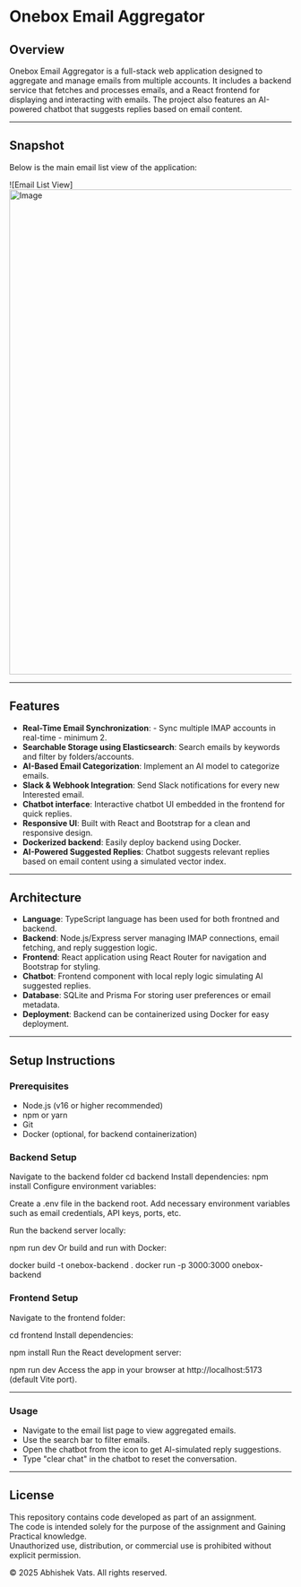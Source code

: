 # Onebox Email Aggregator

## Overview

Onebox Email Aggregator is a full-stack web application designed to aggregate and manage emails from multiple accounts. It includes a backend service that fetches and processes emails, and a React frontend for displaying and interacting with emails. The project also features an AI-powered chatbot that suggests replies based on email content.

---
## Snapshot

Below is the main email list view of the application:

![Email List View] <img width="1920" height="866" alt="Image" src="https://github.com/user-attachments/assets/fab59945-91c1-4cdb-8b37-8184253722fe" />

---
## Features

- **Real-Time Email Synchronization**: - Sync multiple IMAP accounts in real-time - minimum 2.
- **Searchable Storage using Elasticsearch**: Search emails by keywords and filter by folders/accounts.
- **AI-Based Email Categorization**: Implement an AI model to categorize emails.
- **Slack & Webhook Integration**: Send Slack notifications for every new Interested email.
- **Chatbot interface**: Interactive chatbot UI embedded in the frontend for quick replies.
- **Responsive UI**: Built with React and Bootstrap for a clean and responsive design.
- **Dockerized backend**: Easily deploy backend using Docker.
- **AI-Powered Suggested Replies**: Chatbot suggests relevant replies based on email content using a simulated vector index.

---

## Architecture

- **Language**: TypeScript language has been used for both frontned and backend.
- **Backend**: Node.js/Express server managing IMAP connections, email fetching, and reply suggestion logic.
- **Frontend**: React application using React Router for navigation and Bootstrap for styling.
- **Chatbot**: Frontend component with local reply logic simulating AI suggested replies.
- **Database**: SQLite and Prisma For storing user preferences or email metadata.
- **Deployment**: Backend can be containerized using Docker for easy deployment.

---

## Setup Instructions

### Prerequisites

- Node.js (v16 or higher recommended)
- npm or yarn
- Git
- Docker (optional, for backend containerization)


### Backend Setup
Navigate to the backend folder
cd backend
Install dependencies:
npm install
Configure environment variables:

Create a .env file in the backend root.
Add necessary environment variables such as email credentials, API keys, ports, etc.

Run the backend server locally:

npm run dev
Or build and run with Docker:

docker build -t onebox-backend .
docker run -p 3000:3000 onebox-backend

### Frontend Setup
Navigate to the frontend folder:

cd frontend
Install dependencies:

npm install
Run the React development server:

npm run dev
Access the app in your browser at http://localhost:5173 (default Vite port).

---
### Usage

- Navigate to the email list page to view aggregated emails.
- Use the search bar to filter emails.
- Open the chatbot from the icon to get AI-simulated reply suggestions.
- Type "clear chat" in the chatbot to reset the conversation.

---
## License

This repository contains code developed as part of an assignment.  
The code is intended solely for the purpose of the assignment and Gaining Practical knowledge.  
Unauthorized use, distribution, or commercial use is prohibited without explicit permission.

© 2025 Abhishek Vats. All rights reserved.


